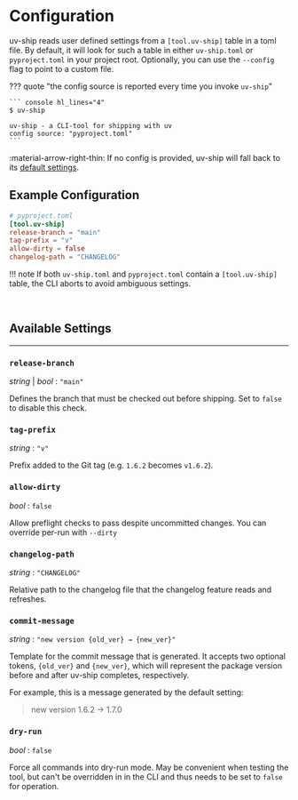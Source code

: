 <br>

# Configuration

uv-ship reads user defined settings from a `[tool.uv-ship]` table in a toml file. By default, it will look for such a table in either `uv-ship.toml` or `pyproject.toml` in your project root. Optionally, you can use the `--config` flag to point to a custom file.

??? quote "the config source is reported every time you invoke `uv-ship`"

    ``` console hl_lines="4"
    $ uv-ship

    uv-ship - a CLI-tool for shipping with uv
    config source: "pyproject.toml"
    ```

:material-arrow-right-thin: If no config is provided, uv-ship will fall back to its [default settings](#available-settings).

## Example Configuration
```toml
# pyproject.toml
[tool.uv-ship]
release-branch = "main"
tag-prefix = "v"
allow-dirty = false
changelog-path = "CHANGELOG"
```

!!! note
    If both `uv-ship.toml` and `pyproject.toml` contain a `[tool.uv-ship]` table, the CLI aborts to avoid ambiguous settings.

<br>

## Available Settings

---

### `release-branch`
_string_ | _bool_  : <span class="acc-2-code">`"main"`</span>

Defines the branch that must be checked out before shipping.
Set to `false` to disable this check.


### `tag-prefix`
_string_  : <span class="acc-2-code">`"v"`</span>

Prefix added to the Git tag (e.g. `1.6.2` becomes `v1.6.2`).


### `allow-dirty`
_bool_  : <span class="acc-2-code">`false`</span>

Allow preflight checks to pass despite uncommitted changes.
You can override per-run with `--dirty`


### `changelog-path`
_string_  : <span class="acc-2-code">`"CHANGELOG"`</span>

Relative path to the changelog file that the changelog feature reads and refreshes.


### `commit-message`
_string_  : <span class="acc-2-code">`"new version {old_ver} → {new_ver}"`</span>

Template for the commit message that is generated. It accepts two optional tokens, `{old_ver}` and `{new_ver}`, which will represent the package version before and after uv-ship completes, respectively.

For example, this is a message generated by the default setting:
> new version 1.6.2 → 1.7.0


### `dry-run`
_bool_  : <span class="acc-2-code">`false`</span>

Force all commands into dry-run mode. May be convenient when testing the tool, but can't be overridden in in the CLI and thus needs to be set to `false` for operation.
